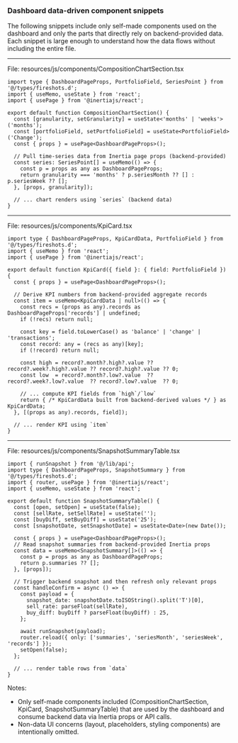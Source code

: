 ### Dashboard data-driven component snippets

The following snippets include only self-made components used on the dashboard and only the parts that directly rely on backend-provided data. Each snippet is large enough to understand how the data flows without including the entire file.

---

File: resources/js/components/CompositionChartSection.tsx

```tsx
import type { DashboardPageProps, PortfolioField, SeriesPoint } from '@/types/fireshots.d';
import { useMemo, useState } from 'react';
import { usePage } from '@inertiajs/react';

export default function CompositionChartSection() {
  const [granularity, setGranularity] = useState<'months' | 'weeks'>('months');
  const [portfolioField, setPortfolioField] = useState<PortfolioField>('Change');
  const { props } = usePage<DashboardPageProps>();

  // Pull time-series data from Inertia page props (backend-provided)
  const series: SeriesPoint[] = useMemo(() => {
    const p = props as any as DashboardPageProps;
    return granularity === 'months' ? p.seriesMonth ?? [] : p.seriesWeek ?? [];
  }, [props, granularity]);

  // ... chart renders using `series` (backend data)
}
```

---

File: resources/js/components/KpiCard.tsx

```tsx
import type { DashboardPageProps, KpiCardData, PortfolioField } from '@/types/fireshots.d';
import { useMemo } from 'react';
import { usePage } from '@inertiajs/react';

export default function KpiCard({ field }: { field: PortfolioField }) {
  const { props } = usePage<DashboardPageProps>();

  // Derive KPI numbers from backend-provided aggregate records
  const item = useMemo<KpiCardData | null>(() => {
    const recs = (props as any).records as DashboardPageProps['records'] | undefined;
    if (!recs) return null;

    const key = field.toLowerCase() as 'balance' | 'change' | 'transactions';
    const record: any = (recs as any)[key];
    if (!record) return null;

    const high = record?.month?.high?.value ?? record?.week?.high?.value ?? record?.high?.value ?? 0;
    const low  = record?.month?.low?.value  ?? record?.week?.low?.value  ?? record?.low?.value  ?? 0;

    // ... compute KPI fields from `high`/`low`
    return { /* KpiCardData built from backend-derived values */ } as KpiCardData;
  }, [(props as any).records, field]);

  // ... render KPI using `item`
}
```

---

File: resources/js/components/SnapshotSummaryTable.tsx

```tsx
import { runSnapshot } from '@/lib/api';
import type { DashboardPageProps, SnapshotSummary } from '@/types/fireshots.d';
import { router, usePage } from '@inertiajs/react';
import { useMemo, useState } from 'react';

export default function SnapshotSummaryTable() {
  const [open, setOpen] = useState(false);
  const [sellRate, setSellRate] = useState('');
  const [buyDiff, setBuyDiff] = useState('25');
  const [snapshotDate, setSnapshotDate] = useState<Date>(new Date());

  const { props } = usePage<DashboardPageProps>();
  // Read snapshot summaries from backend-provided Inertia props
  const data = useMemo<SnapshotSummary[]>(() => {
    const p = props as any as DashboardPageProps;
    return p.summaries ?? [];
  }, [props]);

  // Trigger backend snapshot and then refresh only relevant props
  const handleConfirm = async () => {
    const payload = {
      snapshot_date: snapshotDate.toISOString().split('T')[0],
      sell_rate: parseFloat(sellRate),
      buy_diff: buyDiff ? parseFloat(buyDiff) : 25,
    };

    await runSnapshot(payload);
    router.reload({ only: ['summaries', 'seriesMonth', 'seriesWeek', 'records'] });
    setOpen(false);
  };

  // ... render table rows from `data`
}
```

Notes:
- Only self-made components included (CompositionChartSection, KpiCard, SnapshotSummaryTable) that are used by the dashboard and consume backend data via Inertia props or API calls.
- Non-data UI concerns (layout, placeholders, styling components) are intentionally omitted.
